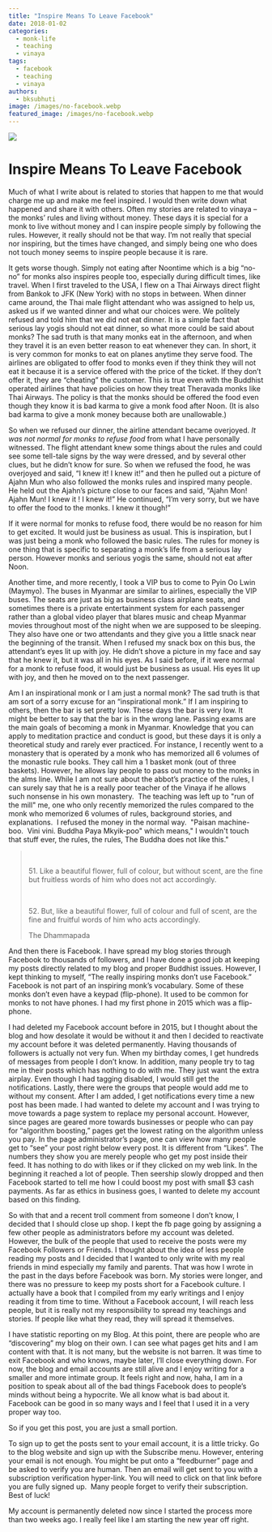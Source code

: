 ```yaml
---
title: "Inspire Means To Leave Facebook"
date: 2018-01-02
categories: 
  - monk-life
  - teaching
  - vinaya
tags: 
  - facebook
  - teaching
  - vinaya
authors: 
  - bksubhuti
image: /images/no-facebook.webp
featured_image: /images/no-facebook.webp
---
```


[![](/images/no-facebook.webp)](/images/2018/01/no-facebook.webp)

# Inspire Means To Leave Facebook

Much of what I write about is related to stories that happen to me that would charge me up and make me feel inspired. I would then write down what happened and share it with others. Often my stories are related to vinaya – the monks’ rules and living without money. These days it is special for a monk to live without money and I can inspire people simply by following the rules. However, it really should not be that way. I’m not really that special nor inspiring, but the times have changed, and simply being one who does not touch money seems to inspire people because it is rare.

It gets worse though. Simply not eating after Noontime which is a big “no-no” for monks also inspires people too, especially during difficult times, like travel. When I first traveled to the USA, I flew on a Thai Airways direct flight from Bankok to JFK (New York) with no stops in between. When dinner came around, the Thai male flight attendant who was assigned to help us, asked us if we wanted dinner and what our choices were. We politely refused and told him that we did not eat dinner. It is a simple fact that serious lay yogis should not eat dinner, so what more could be said about monks? The sad truth is that many monks eat in the afternoon, and when they travel it is an even better reason to eat whenever they can. In short, it is very common for monks to eat on planes anytime they serve food. The airlines are obligated to offer food to monks even if they think they will not eat it because it is a service offered with the price of the ticket. If they don’t offer it, they are “cheating” the customer. This is true even with the Buddhist operated airlines that have policies on how they treat Theravada monks like Thai Airways. The policy is that the monks should be offered the food even though they know it is bad karma to give a monk food after Noon. (It is also bad karma to give a monk money because both are unallowable.)

So when we refused our dinner, the airline attendant became overjoyed. _It was not normal for monks to refuse food_ from what I have personally witnessed. The flight attendant knew some things about the rules and could see some tell-tale signs by the way were dressed, and by several other clues, but he didn’t know for sure. So when we refused the food, he was overjoyed and said, “I knew it! I knew it!” and then he pulled out a picture of Ajahn Mun who also followed the monks rules and inspired many people. He held out the Ajahn’s picture close to our faces and said, “Ajahn Mon! Ajahn Mun! I knew it ! I knew it!” He continued, “I’m very sorry, but we have to offer the food to the monks. I knew it though!”

If it were normal for monks to refuse food, there would be no reason for him to get excited. It would just be business as usual. This is inspiration, but I was just being a monk who followed the basic rules. The rules for money is one thing that is specific to separating a monk’s life from a serious lay person. However monks and serious yogis the same, should not eat after Noon.

Another time, and more recently, I took a VIP bus to come to Pyin Oo Lwin (Maymyo). The buses in Myanmar are similar to airlines, especially the VIP buses. The seats are just as big as business class airplane seats, and sometimes there is a private entertainment system for each passenger rather than a global video player that blares music and cheap Myanmar movies throughout most of the night when we are supposed to be sleeping. They also have one or two attendants and they give you a little snack near the beginning of the transit. When I refused my snack box on this bus, the attendant’s eyes lit up with joy. He didn’t shove a picture in my face and say that he knew it, but it was all in his eyes. As I said before, if it were normal for a monk to refuse food, it would just be business as usual. His eyes lit up with joy, and then he moved on to the next passenger.

Am I an inspirational monk or I am just a normal monk? The sad truth is that am sort of a sorry excuse for an “inspirational monk.” If I am inspiring to others, then the bar is set pretty low. These days the bar is very low. It might be better to say that the bar is in the wrong lane. Passing exams are the main goals of becoming a monk in Myanmar. Knowledge that you can apply to meditation practice and conduct is good, but these days it is only a theoretical study and rarely ever practiced. For instance, I recently went to a monastery that is operated by a monk who has memorized all 6 volumes of the monastic rule books. They call him a 1 basket monk (out of three baskets). However, he allows lay people to pass out money to the monks in the alms line. While I am not sure about the abbot’s practice of the rules, I can surely say that he is a really poor teacher of the Vinaya if he allows such nonsense in his own monastery.  The teaching was left up to "run of the mill" me, one who only recently memorized the rules compared to the monk who memorized 6 volumes of rules, background stories, and explanations.  I refused the money in the normal way.  "Paisan machine-boo.  Vini vini. Buddha Paya Mkyik-poo" which means," I wouldn't touch that stuff ever, the rules, the rules, The Buddha does not like this."

>  
> 
> 51\. Like a beautiful flower, full of colour, but without scent, are the fine but fruitless words of him who does not act accordingly.
> 
>  
> 
> 52\. But, like a beautiful flower, full of colour and full of scent, are the fine and fruitful words of him who acts accordingly.
> 
> The Dhammapada

And then there is Facebook. I have spread my blog stories through Facebook to thousands of followers, and I have done a good job at keeping my posts directly related to my blog and proper Buddhist issues. However, I kept thinking to myself, “The really inspiring monks don’t use Facebook.” Facebook is not part of an inspiring monk’s vocabulary. Some of these monks don’t even have a keypad (flip-phone). It used to be common for monks to not have phones. I had my first phone in 2015 which was a flip-phone.

I had deleted my Facebook account before in 2015, but I thought about the blog and how desolate it would be without it and then I decided to reactivate my account before it was deleted permanently. Having thousands of followers is actually not very fun. When my birthday comes, I get hundreds of messages from people I don’t know. In addition, many people try to tag me in their posts which has nothing to do with me. They just want the extra airplay. Even though I had tagging disabled, I would still get the notifications. Lastly, there were the groups that people would add me to without my consent. After I am added, I get notifications every time a new post has been made. I had wanted to delete my account and I was trying to move towards a page system to replace my personal account. However, since pages are geared more towards businesses or people who can pay for “algorithm boosting,” pages get the lowest rating on the algorithm unless you pay. In the page administrator’s page, one can view how many people get to “see” your post right below every post. It is different from “Likes”. The numbers they show you are merely people who get my post inside their feed. It has nothing to do with likes or if they clicked on my web link. In the beginning it reached a lot of people. Then seership slowly dropped and then Facebook started to tell me how I could boost my post with small $3 cash payments. As far as ethics in business goes, I wanted to delete my account based on this finding.

So with that and a recent troll comment from someone I don’t know, I decided that I should close up shop. I kept the fb page going by assigning a few other people as administrators before my account was deleted. However, the bulk of the people that used to receive the posts were my Facebook Followers or Friends. I thought about the idea of less people reading my posts and I decided that I wanted to only write with my real friends in mind especially my family and parents. That was how I wrote in the past in the days before Facebook was born. My stories were longer, and there was no pressure to keep my posts short for a Facebook culture. I actually have a book that I compiled from my early writings and I enjoy reading it from time to time. Without a Facebook account, I will reach less people, but it is really not my responsibility to spread my teachings and stories. If people like what they read, they will spread it themselves.

I have statistic reporting on my Blog. At this point, there are people who are “discovering” my blog on their own. I can see what pages get hits and I am content with that. It is not many, but the website is not barren. It was time to exit Facebook and who knows, maybe later, I’ll close everything down. For now, the blog and email accounts are still alive and I enjoy writing for a smaller and more intimate group. It feels right and now, haha, I am in a position to speak about all of the bad things Facebook does to people’s minds without being a hypocrite. We all know what is bad about it. Facebook can be good in so many ways and I feel that I used it in a very proper way too.

So if you get this post, you are just a small portion.

To sign up to get the posts sent to your email account, it is a little tricky. Go to the blog website and sign up with the Subscribe menu. However, entering your email is not enough. You might be put onto a “feedburner” page and be asked to verify you are human. Then an email will get sent to you with a subscription verification hyper-link. You will need to click on that link before you are fully signed up.  Many people forget to verify their subscription.  Best of luck!

My account is permanently deleted now since I started the process more than two weeks ago. I really feel like I am starting the new year off right.